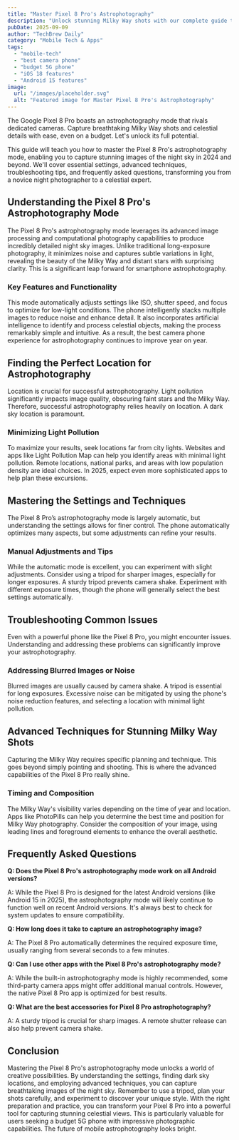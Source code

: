 ```yaml
---
title: "Master Pixel 8 Pro's Astrophotography"
description: "Unlock stunning Milky Way shots with our complete guide to Pixel 8 Pro's astrophotography mode. Learn advanced techniques for capturing celestial details in 2024.  Best camera phone tips included! Read now!"
pubDate: 2025-09-09
author: "TechBrew Daily"
category: "Mobile Tech & Apps"
tags:
  - "mobile-tech"
  - "best camera phone"
  - "budget 5G phone"
  - "iOS 18 features"
  - "Android 15 features"
image:
  url: "/images/placeholder.svg"
  alt: "Featured image for Master Pixel 8 Pro's Astrophotography"
---
```


The Google Pixel 8 Pro boasts an astrophotography mode that rivals dedicated cameras.  Capture breathtaking Milky Way shots and celestial details with ease, even on a budget.  Let's unlock its full potential.


This guide will teach you how to master the Pixel 8 Pro's astrophotography mode, enabling you to capture stunning images of the night sky in 2024 and beyond.  We'll cover essential settings, advanced techniques, troubleshooting tips, and frequently asked questions, transforming you from a novice night photographer to a celestial expert.


## Understanding the Pixel 8 Pro's Astrophotography Mode

The Pixel 8 Pro's astrophotography mode leverages its advanced image processing and computational photography capabilities to produce incredibly detailed night sky images.  Unlike traditional long-exposure photography, it minimizes noise and captures subtle variations in light, revealing the beauty of the Milky Way and distant stars with surprising clarity.  This is a significant leap forward for smartphone astrophotography.

### Key Features and Functionality

This mode automatically adjusts settings like ISO, shutter speed, and focus to optimize for low-light conditions.  The phone intelligently stacks multiple images to reduce noise and enhance detail.  It also incorporates artificial intelligence to identify and process celestial objects, making the process remarkably simple and intuitive.  As a result, the best camera phone experience for astrophotography continues to improve year on year.

## Finding the Perfect Location for Astrophotography

Location is crucial for successful astrophotography.  Light pollution significantly impacts image quality, obscuring faint stars and the Milky Way.  Therefore, successful astrophotography relies heavily on location.  A dark sky location is paramount.

###  Minimizing Light Pollution

To maximize your results, seek locations far from city lights.  Websites and apps like Light Pollution Map can help you identify areas with minimal light pollution.  Remote locations, national parks, and areas with low population density are ideal choices. In 2025, expect even more sophisticated apps to help plan these excursions.

## Mastering the Settings and Techniques


The Pixel 8 Pro’s astrophotography mode is largely automatic, but understanding the settings allows for finer control.  The phone automatically optimizes many aspects, but some adjustments can refine your results.

### Manual Adjustments and Tips

While the automatic mode is excellent, you can experiment with slight adjustments.  Consider using a tripod for sharper images, especially for longer exposures. A sturdy tripod prevents camera shake. Experiment with different exposure times, though the phone will generally select the best settings automatically.

## Troubleshooting Common Issues

Even with a powerful phone like the Pixel 8 Pro, you might encounter issues.  Understanding and addressing these problems can significantly improve your astrophotography.

### Addressing Blurred Images or Noise

Blurred images are usually caused by camera shake.  A tripod is essential for long exposures.  Excessive noise can be mitigated by using the phone's noise reduction features, and selecting a location with minimal light pollution.


##  Advanced Techniques for Stunning Milky Way Shots


Capturing the Milky Way requires specific planning and technique. This goes beyond simply pointing and shooting. This is where the advanced capabilities of the Pixel 8 Pro really shine.

###  Timing and Composition

The Milky Way's visibility varies depending on the time of year and location. Apps like PhotoPills can help you determine the best time and position for Milky Way photography.  Consider the composition of your image, using leading lines and foreground elements to enhance the overall aesthetic.

## Frequently Asked Questions

**Q: Does the Pixel 8 Pro's astrophotography mode work on all Android versions?**

A:  While the Pixel 8 Pro is designed for the latest Android versions (like Android 15 in 2025), the astrophotography mode will likely continue to function well on recent Android versions.  It's always best to check for system updates to ensure compatibility.

**Q:  How long does it take to capture an astrophotography image?**

A: The Pixel 8 Pro automatically determines the required exposure time, usually ranging from several seconds to a few minutes.

**Q:  Can I use other apps with the Pixel 8 Pro's astrophotography mode?**

A: While the built-in astrophotography mode is highly recommended, some third-party camera apps might offer additional manual controls. However, the native Pixel 8 Pro app is optimized for best results.

**Q: What are the best accessories for Pixel 8 Pro astrophotography?**

A:  A sturdy tripod is crucial for sharp images.  A remote shutter release can also help prevent camera shake.


## Conclusion

Mastering the Pixel 8 Pro's astrophotography mode unlocks a world of creative possibilities.  By understanding the settings, finding dark sky locations, and employing advanced techniques, you can capture breathtaking images of the night sky.  Remember to use a tripod, plan your shots carefully, and experiment to discover your unique style. With the right preparation and practice, you can transform your Pixel 8 Pro into a powerful tool for capturing stunning celestial views.  This is particularly valuable for users seeking a budget 5G phone with impressive photographic capabilities. The future of mobile astrophotography looks bright.